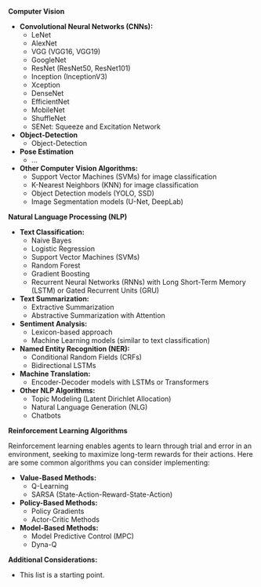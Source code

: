 **Computer Vision**

* **Convolutional Neural Networks (CNNs):**
    * LeNet
    * AlexNet
    * VGG (VGG16, VGG19)
    * GoogleNet
    * ResNet (ResNet50, ResNet101)
    * Inception (InceptionV3)
    * Xception
    * DenseNet
    * EfficientNet
    * MobileNet
    * ShuffleNet
    * SENet: Squeeze and Excitation Network
* **Object-Detection**
    * Object-Detection
* **Pose Estimation**
    * ...
* **Other Computer Vision Algorithms:**
    * Support Vector Machines (SVMs) for image classification
    * K-Nearest Neighbors (KNN) for image classification
    * Object Detection models (YOLO, SSD)
    * Image Segmentation models (U-Net, DeepLab)

**Natural Language Processing (NLP)**

* **Text Classification:**
    * Naive Bayes
    * Logistic Regression
    * Support Vector Machines (SVMs)
    * Random Forest
    * Gradient Boosting
    * Recurrent Neural Networks (RNNs) with Long Short-Term Memory (LSTM) or Gated Recurrent Units (GRU)
* **Text Summarization:**
    * Extractive Summarization
    * Abstractive Summarization with Attention
* **Sentiment Analysis:**
    * Lexicon-based approach
    * Machine Learning models (similar to text classification)
* **Named Entity Recognition (NER):**
    * Conditional Random Fields (CRFs)
    * Bidirectional LSTMs
* **Machine Translation:**
    * Encoder-Decoder models with LSTMs or Transformers
* **Other NLP Algorithms:**
    * Topic Modeling (Latent Dirichlet Allocation)
    * Natural Language Generation (NLG)
    * Chatbots

**Reinforcement Learning Algorithms**

Reinforcement learning enables agents to learn through trial and error in an environment, seeking to maximize long-term rewards for their actions. Here are some common algorithms you can consider implementing:

* **Value-Based Methods:**
    * Q-Learning
    * SARSA (State-Action-Reward-State-Action)
* **Policy-Based Methods:**
    * Policy Gradients
    * Actor-Critic Methods
* **Model-Based Methods:**
    * Model Predictive Control (MPC)
    * Dyna-Q

**Additional Considerations:**

* This list is a starting point.